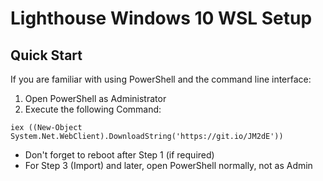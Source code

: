 # Lighthouse Windows 10 WSL Setup

## Quick Start

If you are familiar with using PowerShell and the command line interface:

1. Open PowerShell as Administrator
2. Execute the following Command:
```
iex ((New-Object System.Net.WebClient).DownloadString('https://git.io/JM2dE'))
```
- Don't forget to reboot after Step 1 (if required)
- For Step 3 (Import) and later, open PowerShell normally, not as Admin

